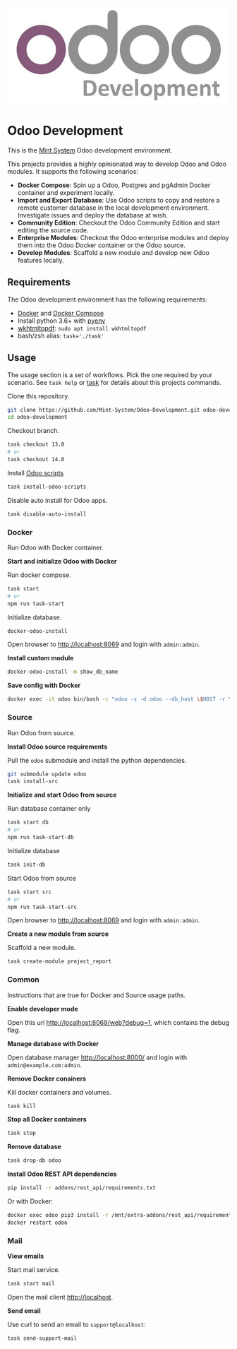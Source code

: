 ![logo](odoo_development.jpg)

Odoo Development
================

This is the [Mint System](https://www.mint-system.ch/) Odoo development environment.

This projects provides a highly opinionated way to develop Odoo and Odoo modules. It supports the following scenarios:

* **Docker Compose**: Spin up a Odoo, Postgres and pgAdmin Docker container and experiment locally.
* **Import and Export Database**: Use Odoo scripts to copy and restore a remote customer database in the local development environment. Investigate issues and deploy the database at wish.
* **Community Edition**: Checkout the Odoo Community Edition and start editing the source code.
* **Enterprise Modules**: Checkout the Odoo enterprise modules and deploy them into the Odoo Docker container or the Odoo source.
* **Develop Modules**: Scaffold a new module and develop new Odoo features locally.

## Requirements

The Odoo development environment has the following requirements:

* [Docker](https://docs.docker.com/engine/install/) and [Docker Compose](https://docs.docker.com/compose/)
* Install python 3.6+ with [pyenv](https://github.com/pyenv/pyenv)
* [wkhtmltopdf](https://wkhtmltopdf.org/): `sudo apt install wkhtmltopdf`
* bash/zsh alias: `task='./task'`

## Usage

The usage section is a set of workflows. Pick the one required by your scenario. See `task help` or [task](./task.md) for details about this projects commands.

Clone this repository.

```bash
git clone https://github.com/Mint-System/Odoo-Development.git odoo-development
cd odoo-development
```

Checkout branch.

```bash
task checkout 13.0
# or
task checkout 14.0
```

Install [Odoo scripts](https://github.com/Mint-System/Ansible-Playbooks/tree/master/roles/odoo-scripts)

```bash
task install-odoo-scripts
```

Disable auto install for Odoo apps.

```bash
task disable-auto-install
```

### Docker

Run Odoo with Docker container.

**Start and initialize Odoo with Docker**

Run docker compose.

```bash
task start
# or
npm run task-start
```

Initialize database.

```bash
docker-odoo-install
```

Open browser to [http://localhost:8069](http://localhost:8069) and login with `admin:admin`.

**Install custom module**

```bash
docker-odoo-install -m show_db_name
```

**Save config with Docker**

```bash
docker exec -it odoo bin/bash -c "odoo -s -d odoo --db_host \$HOST -r \$USER -w \$PASSWORD"
```

### Source

Run Odoo from source.

**Install Odoo source requirements**

Pull the `odoo` submodule and install the python dependencies.

```bash
git submodule update odoo
task install-src
```

**Initialize and start Odoo from source**

Run database container only

```bash
task start db
# or
npm run task-start-db
```

Initialize database

```bash
task init-db
```

Start Odoo from source

```bash
task start src
# or
npm run task-start-src
```

Open browser to [http://localhost:8069](http://localhost:8069) and login with `admin:admin`.

**Create a new module from source**

Scaffold a new module.

```bash
task create-module project_report
```

### Common

Instructions that are true for Docker and Source usage paths.

**Enable developer mode**

Open this url [http://localhost:8069/web?debug=1](http://localhost:8069/web?debug=1), which contains the debug flag.

**Manage database with Docker**

Open database manager [http://localhost:8000/](http://localhost:8000/) and login with `admin@example.com:admin`.

**Remove Docker conainers**

Kill docker containers and volumes.

```bash
task kill
```

**Stop all Docker containers**

```bash
task stop
```

**Remove database**

```bash
task drop-db odoo
```

**Install Odoo REST API dependencies**

```bash
pip install -r addons/rest_api/requirements.txt
```

Or with Docker:

```bash
docker exec odoo pip3 install -r /mnt/extra-addons/rest_api/requirements.txt
docker restart odoo
```

### Mail

**View emails**

Start mail service.

```bash
task start mail
```

Open the mail client [http://localhost](http://localhost).

**Send email**

Use curl to send an email to `support@localhost`:

```bash
task send-support-mail
```
